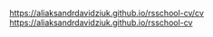 https://aliaksandrdavidziuk.github.io/rsschool-cv/cv
https://aliaksandrdavidziuk.github.io/rsschool-cv
